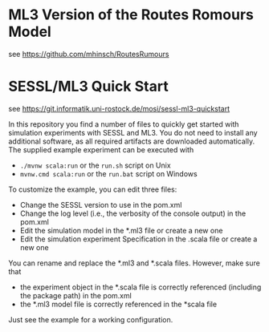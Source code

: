 # ML3 Version of the Routes Romours Model #
see https://github.com/mhinsch/RoutesRumours

# SESSL/ML3 Quick Start #
see https://git.informatik.uni-rostock.de/mosi/sessl-ml3-quickstart

In this repository you find a number of files to quickly get started with simulation experiments with SESSL and ML3.
You do not need to install any additional software, as all required artifacts are downloaded 
automatically.
The supplied example experiment can be executed with
* `./mvnw scala:run` or the `run.sh` script on Unix
* `mvnw.cmd scala:run` or the `run.bat` script on Windows


To customize the example, you can edit three files:
* Change the SESSL version to use in the pom.xml
* Change the log level (i.e., the verbosity of the console output) in the pom.xml
* Edit the simulation model in the *.ml3 file or create a new one
* Edit the simulation experiment Specification in the .scala file or create a new one

You can rename and replace the *.ml3 and *.scala files. However, make sure that
* the experiment object in the *.scala file is correctly referenced (including the package path) in the pom.xml
* the *.ml3 model file is correctly referenced in the *scala file
 
Just see the example for a working configuration.
